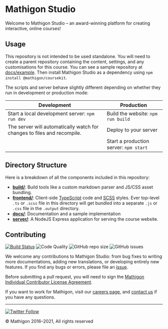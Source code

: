 # Mathigon Studio

Welcome to Mathigon Studio – an award-winning platform for creating interactive, online courses!

## Usage

This repository is not intended to be used standalone. You will need to create a parent repository
containing the content, settings, and any customisations for this course. You can see a sample
repository at [docs/example](docs/example). Then install Mathigon Studio as a dependency using
`npm install @mathigon/coursekit`.

The scripts and server behave slightly different depending on whether they run in development or
production mode:

| Development                                       | Production                                   |
| ----------------------------------------------- | --------------------------------------- |
| Start a local development server: `npm run dev` | Build the website: `npm run build`      |
| The server will automatically watch for changes to files and recompile. | Deploy to your server |
|                                                 | Start a production server: `npm start`  |

## Directory Structure

Here is a breakdown of all the components included in this repository:

* [__build/__](build): Build tools like a custom markdown parser and JS/CSS asset bundling.
* [__frontend/__](frontend): Client-side [TypeScript](https://www.typescriptlang.org/) code and
  [SCSS](https://sass-lang.com/) styles. Ever top-level `.ts` or `.scss` file in this directory will
  get bundled into a separate `.js` or `.css` file in the `.output` directory.
* [__docs/__](docs): Documentation and a sample implementation
* [__server/__](server): A NodeJS Express application for serving the course website.

## Contributing

[![Build Status](https://github.com/mathigon/studio/workflows/CI%20Tests/badge.svg)](https://github.com/mathigon/studio/actions?query=workflow%3A%22CI+Tests%22)
![Code Quality](https://github.com/mathigon/studio/workflows/Code%20Quality/badge.svg)
![GitHub repo size](https://img.shields.io/github/repo-size/mathigon/studio)
![GitHub issues](https://img.shields.io/github/issues-raw/mathigon/studio)

We welcome any contributions to Mathigon Studio: from bug fixes to writing more documentations,
adding new translations, or developing entirely new features. If you find any bugs or errors,
please file an [issue](https://github.com/mathigon/studio/issues).

Before submitting a pull request, you will need to sign the [Mathigon Individual Contributor License
Agreement](https://gist.github.com/plegner/5ad5b7be2948a4ad073c50b15ac01d39).

If you want to work for Mathigon, visit our [careers page](https://mathigon.org/careers), and
[contact us](mailto:dev@mathigon.org) if you have any questions.

---

[![Twitter Follow](https://img.shields.io/twitter/follow/MathigonOrg?style=social)](https://twitter.com/intent/follow?screen_name=MathigonOrg)

© Mathigon 2016–2021, All rights reserved
